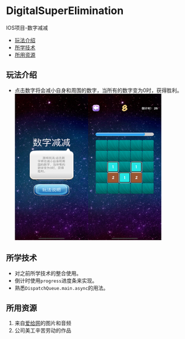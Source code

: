# DigitalSuperElimination

IOS项目-数字减减

- <a href="#玩法介绍" >玩法介绍</a>
- <a href="#所学技术" >所学技术</a>
- <a href="#所用资源" >所用资源</a>

## 玩法介绍
- 点击数字将会减小自身和周围的数字，当所有的数字变为0时，获得胜利。
<img src="/DigitalSuperElimination/screenshot/1.png" width="200" height="400" style="display:inline;"/><img src="/DigitalSuperElimination/screenshot/2.png" width="200" height="400" style="display:inline;"/>

## 所学技术
- 对之前所学技术的整合使用。
- 倒计时使用`progress`进度条来实现。
- 熟悉`DispatchQueue.main.async`的用法。

## 所用资源
1. 来自[爱给网](http://www.aigei.com/)的图片和音频
2. 公司美工辛苦劳动的作品
